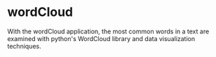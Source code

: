# wordCloud
With the wordCloud application, the most common words in a text are examined with python's WordCloud library and data visualization techniques.
